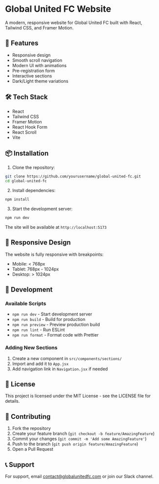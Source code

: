 # Global United FC Website

A modern, responsive website for Global United FC built with React, Tailwind CSS, and Framer Motion.

## 🚀 Features

- Responsive design
- Smooth scroll navigation
- Modern UI with animations
- Pre-registration form
- Interactive sections
- Dark/Light theme variations

## 🛠 Tech Stack

- React
- Tailwind CSS
- Framer Motion
- React Hook Form
- React Scroll
- Vite

## 📦 Installation

1. Clone the repository:

```bash
git clone https://github.com/yourusername/global-united-fc.git
cd global-united-fc
```

2. Install dependencies:

```bash
npm install
```


3. Start the development server:

```bash
npm run dev
```


The site will be available at `http://localhost:5173`

## 📱 Responsive Design

The website is fully responsive with breakpoints:
- Mobile: < 768px
- Tablet: 768px - 1024px
- Desktop: > 1024px

## 🔧 Development

### Available Scripts

- `npm run dev` - Start development server
- `npm run build` - Build for production
- `npm run preview` - Preview production build
- `npm run lint` - Run ESLint
- `npm run format` - Format code with Prettier

### Adding New Sections

1. Create a new component in `src/components/sections/`
2. Import and add it to `App.jsx`
3. Add navigation link in `Navigation.jsx` if needed

## 📄 License

This project is licensed under the MIT License - see the LICENSE file for details.

## 🤝 Contributing

1. Fork the repository
2. Create your feature branch (`git checkout -b feature/AmazingFeature`)
3. Commit your changes (`git commit -m 'Add some AmazingFeature'`)
4. Push to the branch (`git push origin feature/AmazingFeature`)
5. Open a Pull Request

## 📞 Support

For support, email contact@globalunitedfc.com or join our Slack channel.

